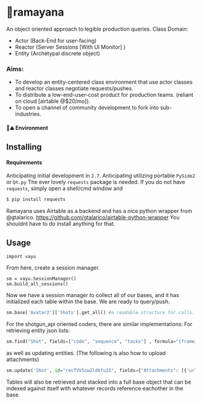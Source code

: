# :traffic_light:ramayana
An object oriented approach to legible production queries.
Class Domain:
  - Actor (Back-End for user-facing)
  - Reactor (Server Sessions [With UI Monitor] )
  - Entity (Archetypal discrete object)


### Aims: ###
- To develop an entity-centered class environment that use actor classes and reactor classes negotiate requests/pushes.
- To distribute a low-end-user-cost product for production teams. (reliant on cloud [airtable @$20/mo]).
- To open a channel of community development to fork into sub-industries.

#### :camel::mountain: Environment

## Installing
#### Requirements
Anticipating initial development in `2.7`.
Anticipating utilizing portable `PySide2` or `Qt.py`
The ever lovely `requests` package is needed.
If you do not have `requests`, simply open a shell/cmd window and
```bash
$ pip install requests
```
Ramayana uses Airtable as a backend and has a nice python wrapper from @gtalarico.
https://github.com/gtalarico/airtable-python-wrapper
You shouldnt have to do install anything for that. 
## Usage
```
import vayu
```
From here, create a session manager. 
```
sm = vayu.SessionManager()
sm.build_all_sessions()
```
Now we have a session manager to collect all of our bases, and it has initialized each table within the base. 
We are ready to query/push. 
```python
sm.base['Avatar2']['Shots'].get_all() #a readable structure for calls. .get_all retrieves a json of the table.
```
For the shotgun_api oriented coders, there are similar implementations:
For retrieving entity json lists:
```python
sm.find("Shot", fields=["code", "sequence", "tasks"] , formula="{frame_count}>100"  )
```
as well as updating entities. (The following is also how to upload attachments) 
```python
sm.update('Shot', id="recTVVSsw2ldkfu2S", fields={"Attachments": [{'url' : "https://i.imgur.com/iVfx5uw.png"}]}, project="Avatar2"
```
Tables will also be retrieved and stacked into a full base object that can be indexed against itself with whatever records reference eachother in the base. 
